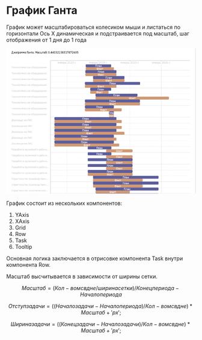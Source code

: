 # График Ганта

График может масштабироваться колесиком мыши и листаться по горизонтали 
Ось Х динамическая и подстраивается под масштаб, шаг отображения от 1 дня до 1 года

![График Ганта](/public/gantt.png)

График состоит из нескольких компонентов:

1. YAxis
2. XAxis
3. Grid
4. Row
5. Task
6. Tooltip

Основная логика заключается в отрисовке компонента Task внутри компонента Row. 

Масштаб высчитывается в зависимости от ширины сетки.

$$
Масштаб = (Кол-во мс в дне / ширина сетки) / Конец периода - Начало периода
$$

$$
Отступ задачи = ((Начало задачи - Начало периода) / Кол-во мс в дне) * Масштаб + 'px';
$$

$$
Ширина задачи = ((Конец задачи - Начало задачи) / Кол-во мс в дне) * Масштаб + 'px';
$$